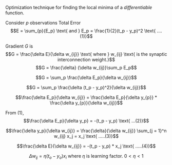 Optimization technique for finding the local minima of a *differentiable* function.

Consider $p$ observations
Total Error $$E = \sum_{p}{E_p} \text{ and } E_p = \frac{1}{2}(t_p - y_p)^2 \text{ ....(1)}$$

Gradient $G$ is $$G = \frac{\delta E}{\delta w_{ij}} \text{ where } w_{ij} \text{ is the synaptic interconnection weight.}$$$$G = \frac{\delta}
{\delta w_{ij}}\sum_p E_p$$

$$G = \sum_p \frac{\delta E_p}{\delta w_{ij}}$$

$$G = \sum_p \frac{\delta (t_p - y_p)^2}{\delta w_{ij}}$$

$$\frac{\delta E_p}{\delta w_{ij}} = \frac{\delta E_p}{\delta y_{p}} * \frac{\delta y_{p}}{\delta w_{ij}}$$

From (1),
$$\frac{\delta E_p}{\delta y_p} = -(t_p - y_p) \text{ ...(2)}$$

$$\frac{\delta y_p}{\delta w_{ij}} = \frac{\delta}{\delta w_{ij}} \sum_{j = 1}^n w_{ij} x_j = x_j \text{ .....(3)}$$

$$\frac{\delta E}{\delta w_{ij}} = -(t_p - y_p) * x_j \text{ .....(4)}$$

$$\Delta w_{ij} = \eta (t_o - y_o)x_i \text{ where } \eta \text{ is learning factor. } {0 < \eta < 1}$$

